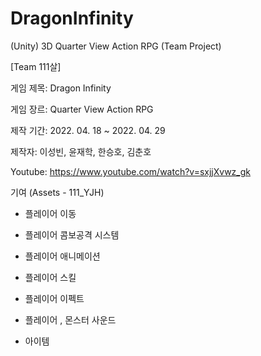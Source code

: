 # DragonInfinity

(Unity) 3D Quarter View Action RPG (Team Project)

[Team 111살]

게임 제목: Dragon Infinity

게임 장르: Quarter View Action RPG

제작 기간: 2022. 04. 18 ~ 2022. 04. 29

제작자: 이성빈, 윤재학, 한승호, 김춘호

Youtube: https://www.youtube.com/watch?v=sxjjXvwz_gk

기여 (Assets - 111_YJH)

- 플레이어 이동

- 플레이어 콤보공격 시스템

- 플레이어 애니메이션

- 플레이어 스킬

- 플레이어 이펙트

- 플레이어 , 몬스터 사운드

- 아이템
